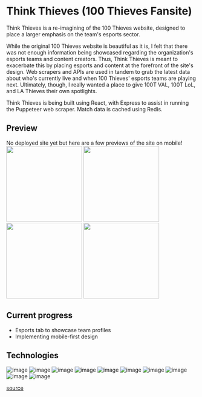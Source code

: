 # Think Thieves (100 Thieves Fansite)

Think Thieves is a re-imagining of the 100 Thieves website, designed to place a larger emphasis on the team's esports sector.

While the original 100 Thieves website is beautiful as it is, I felt that there was not enough information being showcased regarding the organization's esports teams and content creators. Thus, Think Thieves is meant to exacerbate this by placing esports and content at the forefront of the site's design. Web scrapers and APIs are used in tandem to grab the latest data about who's currently live and when 100 Thieves' esports teams are playing next. Ultimately, though, I really wanted a place to give 100T VAL, 100T LoL, and LA Thieves their own spotlights.

Think Thieves is being built using React, with Express to assist in running the Puppeteer web scraper. Match data is cached using Redis.

## Preview 
No deployed site yet but here are a few previews of the site on mobile! <br>
<img src="https://github.com/irene-panis/think-thieves/assets/65985104/552c0d48-6682-42a6-b548-96957b1b0035" width="200" height="auto">
<img src="https://github.com/irene-panis/think-thieves/assets/65985104/7170699b-9f7a-45ef-ac83-5f094d6e8bad" width="200" height="auto">
<img src="https://github.com/irene-panis/think-thieves/assets/65985104/431bfa6e-d7d6-4476-8fc5-88e0eaa91be8" width="200" height="auto">
<img src="https://github.com/irene-panis/think-thieves/assets/65985104/29690a3d-589c-4524-817d-7bda7147b6c4" width="200" height="auto">







## Current progress
- Esports tab to showcase team profiles
- Implementing mobile-first design

## Technologies
![image](https://img.shields.io/badge/JavaScript-323330?style=for-the-badge&logo=javascript&logoColor=F7DF1E)
![image](https://img.shields.io/badge/Node%20js-339933?style=for-the-badge&logo=nodedotjs&logoColor=white)
![image](https://img.shields.io/badge/Express%20js-000000?style=for-the-badge&logo=express&logoColor=white)
![image](https://img.shields.io/badge/React-20232A?style=for-the-badge&logo=react&logoColor=61DAFB)
![image](https://img.shields.io/badge/React_Router-CA4245?style=for-the-badge&logo=react-router&logoColor=white)
![image](https://img.shields.io/badge/Tailwind_CSS-38B2AC?style=for-the-badge&logo=tailwind-css&logoColor=white)
![image](https://img.shields.io/badge/Vite-B73BFE?style=for-the-badge&logo=vite&logoColor=FFD62E)
![image](https://img.shields.io/badge/npm-CB3837?style=for-the-badge&logo=npm&logoColor=white)
![image](https://img.shields.io/badge/Puppeteer-40B5A4?style=for-the-badge&logo=Puppeteer&logoColor=white)
![image](https://img.shields.io/badge/redis-%23DD0031.svg?&style=for-the-badge&logo=redis&logoColor=white)

[source](https://github.com/alexandresanlim/Badges4-README.md-Profile?tab=readme-ov-file#how-to-use)
